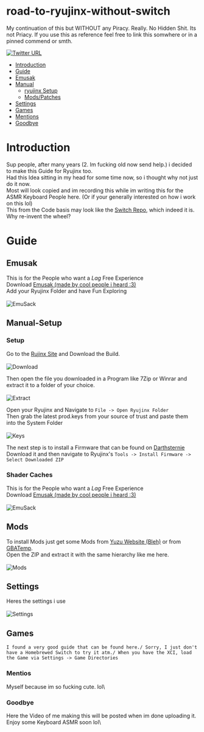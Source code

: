 # road-to-ryujinx-without-switch

My continuation of this but WITHOUT any Piracy. Really.
No Hidden Shit. Its not Priacy. If you use this as reference feel free to link this somwhere or in a pinned commend or smth.

[![Twitter URL](https://img.shields.io/twitter/url?label=Follow%20me&style=social&url=https%3A%2F%2Ftwitter.com%2Fpoolpartyakali)](https://twitter.com/PoolPartyAkali)

   * [Introduction](#introduction)
   * [Guide](#guide)
   * [Emusak](#emusak)
   * [Manual](#manual-setup)
      * [ryujinx&nbsp;Setup](#setup)
      * [Mods/Patches](#addons)
   * [Settings](#settings)
   * [Games](#games)
   * [Mentions](#mentions)
   * [Goodbye](#goodbye)

   # Introduction

   Sup people,
   after many years (2. Im fucking old now send help.) i decided to make this Guide for Ryujinx too.\
   Had this Idea sitting in my head for some time now, so i thought why not just do it now.\
   Most will look copied and im recording this while im writing this for the ASMR Keyboard People here. (Or if your generally interested on how i work on this lol)\
   This from the Code basis may look like the [Switch Repo](https://github.com/PrincessAkira/road-to-yuzu-without-switch), which indeed it is. Why re-invent the wheel?

   # Guide

   ## Emusak

   This is for the People who want a *Lag* Free Experience\
   Download [Emusak (made by cool people i heard :3)](https://github.com/CapitaineJSparrow/emusak-ui/releases)\
   Add your Ryujinx Folder and have Fun Exploring\
   <br>
   ![EmuSack](Imgs/EmuSAck.gif)

   ## Manual-Setup

   ### Setup

   Go to the [Rujinx Site](https://ryujinx.org/download) and Download the Build.\
   <br>
   ![Download](Imgs/Download.gif)

   Then open the file you downloaded in a Program like 7Zip or Winrar and extract it to a folder of your choice.\
   <br>
   ![Extract](Imgs/Extract.gif)
   
   Open your Ryujinx and Navigate to `File -> Open Ryujinx Folder`\
   Then grab the latest prod.keys from your source of trust and paste them into the System Folder\
   <br>
   ![Keys](Imgs/Keys.gif)

   The next step is to install a Firmware that can be found on [Darthsternie](https://darthsternie.net/switch-firmwares/)\
   Download it and then navigate to Ryujinx's `Tools -> Install Firmware -> Select Downloaded ZIP` 
   
   
   ### Shader Caches

   This is for the People who want a *Lag* Free Experience\
   Download [Emusak (made by cool people i heard :3)](https://github.com/CapitaineJSparrow/emusak-ui/releases)\
   <br>
   ![EmuSack](Imgs/EmuSAck.gif)




   ## Mods

   To install Mods just get some Mods from [Yuzu Website (Bleh)](https://yuzu-emu.org/wiki/switch-mods/) or from [GBATemp](https://gbatemp.net/forums/nintendo-switch.283/).\
   Open the ZIP and extract it with the same hierarchy like me here.\
   <br>
   ![Mods](Imgs/Mods.gif)

   ## Settings

   Heres the settings i use\
   <br>
   ![Settings](Imgs/Settings.gif)

   ## Games

   ``I found a very good guide that can be found here./ Sorry, I just don't have a Homebrewed Switch to try it atm./ When you have the XCI, load the Game via Settings -> Game Directories``

   ### Mentios

   Myself because im so fucking cute. lol\

   ### Goodbye

   Here the Video of me making this will be posted when im done uploading it. Enjoy some Keyboard ASMR soon lol\